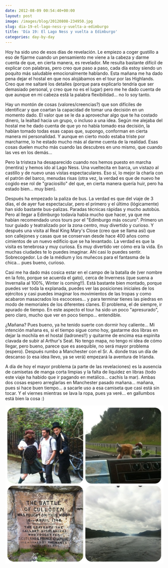 ```yaml
---
date: 2012-08-09 00:54:40+00:00
layout: post
image: /images/blog/20120808-234950.jpg
slug: dia-19-el-lago-ness-y-vuelta-a-edimburgo
title: 'Día 19: El Lago Ness y vuelta a Edimburgo'
categories: day-by-day
---
```


Hoy ha sido uno de esos días de revelación. Le empiezo a coger gustillo a eso de fijarme cuando un pensamiento me viene a la cabeza y darme cuenta de que, en cierta manera, es revelador. Me resulta bastante difícil de explicar con palabras, pero creo que paso a paso, cada día estoy siendo un poquito más saludable emocionalmente hablando. Esta mañana me ha dado pena dejar el hostal en que nos alojábamos en el tour por las Highlands. Creo que me saltaré los detalles (porque para explicarlo tendría que ser demasiado personal, y creo que no es el lugar) pero me he dado cuenta de que aunque en mi cabeza está la palabra flexibilidad... no lo soy tanto.

Hay un montón de cosas (valores/creencias?) que son difíciles de identificar y que coartan la capacidad de tomar una decisión en un momento dado. El valor que se le da a aprovechar algo que te ha costado dinero, la lealtad hacia un grupo, o incluso a una idea. Según me alejaba del hostal me he dado cuenta de que yo no había tomado esa decisión, la habían tomado todas esas capas que, supongo, conforman en cierta manera mi personalidad. Y aunque en cierto modo estaba triste por marcharme, lo he estado mucho más al darme cuenta de la realidad. Esas cosas duelen mucho más cuando las descubres en uno mismo, que cuando las ves en los demás...

Pero la tristeza ha desaparecido cuando nos hemos puesto en marcha (mentira) y hemos ido al Lago Ness. Una vueltecita en barca, un vistazo al castillo y de nuevo unas vistas espectaculares. Eso sí, lo mejor la charla con el patrón del barco, menudas risas (otra vez, la verdad es que de nuevo he cogido ese rol de "graciosillo" del que, en cierta manera quería huir, pero ha estado bien... muy bien).

Después ha empezado la paliza de bus. La verdad es que del viaje de 3 días, el de ayer fue espectacular, pero el primero y el último (lógicamente) han sido bastante bus-palizas. Paradas técnicas rápidas y mucho autobús. Pero al llegar a Edimburgo todavía había mucho que hacer, ya que me habían recomendado unos tours por el "Edimburgo más oscuro". Primero un tour guiado y teatralizado por la zona centro, muy divertido y curioso. Y después una visita al Real King Mary's Close (creo que se llama así) que son callejones y casas que se conservan desde hace 400 años como cimientos de un nuevo edificio que se ha levantado. La verdad es que la visita es tenebrosa y muy curiosa. Es muy divertido ver cómo era la vida. En muchas ciudades te lo puedes imaginar. Ahí casi lo puedes sentir. Sobrecogedor. Lo de la médium y los muñecos para el fantasma de la chica... pues bueno, curioso.

Casi me ha dado más cosica estar en el campo de la batalla de (ver nombre en la foto, porque se acuerda el gato), cerca de Inverness (que suena a Invernalia al 100%, Winter is coming!!). Está bastante bien montado, porque puedes ver toda la explanada, puedes ver las posiciones iniciales de los ejércitos y casi puedes imaginar los movimientos de las tropas y como acabaron masacrados los escoceses... y para terminar tienes las piedras en modo de memoriales de los diferentes clanes. El problema, el de siempre, ir apurado de tiempo. En este aspecto el tour ha sido un poco "apresurado", pero claro, mucho que ver en poco tiempo... entendible.

¿Mañana? Pues bueno, ya he tenido suerte con dormir hoy caliente... Mi intención mañana es, si el tiempo sigue como hoy, gastarme dos libras en dejar la mochila en el hostal (ladrones!!) y quitarme de encima esa espinita clavada de subir al Arthur's Seat. No tengo mapa, no tengo ni idea de cómo llegar, pero bueno, parece que es asequible, no será mayor problema (espero). Después rumbo a Manchester con el Sr. A. donde tras un día de descanso (o esa idea llevo, ya se verá) empezará la aventura de Irlanda.

A día de hoy el mayor problema (a parte de las revelaciones) es la ausencia de camisetas de manga corta limpias y la falta de liquidez en libras (todo este viaje ha habido que ir pagando en metálico... cachis la mar). Ambas dos cosas espero arreglarlas en Manchester pasado mañana... mañana, pues si hace buen tiempo... a sacarle uso a esa camiseta que casi está sin tocar. Y el viernes mientras se lava la ropa, pues ya veré... en gallumbos está bien la cosa :)

[![20120808-234950.jpg](/images/blog/20120808-234950.jpg)](/images/blog/20120808-234950.jpg)
